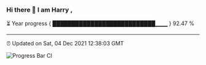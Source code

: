 ### Hi there 👋 I am Harry , 

⏳ Year progress { ███████████████████████████▁▁▁ } 92.47 %

---

⏰ Updated on Sat, 04 Dec 2021 12:38:03 GMT

![Progress Bar CI](https://github.com/duykhang68/duykhang68/workflows/Progress%20Bar%20CI/badge.svg)
